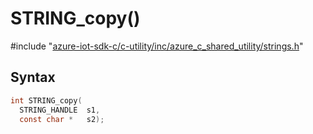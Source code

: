 # STRING_copy()

\#include "[azure-iot-sdk-c/c-utility/inc/azure_c_shared_utility/strings.h](../iot-c-ref-strings-h.md)"  

## Syntax

```C
int STRING_copy(
  STRING_HANDLE  s1,
  const char *   s2);
```

